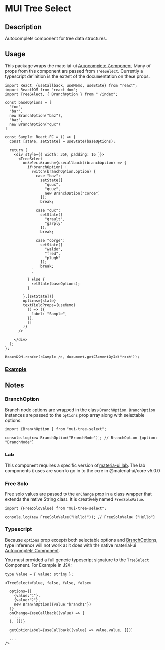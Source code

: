 # MUI Tree Select

## Description

Autocomplete component for tree data structures.

## Usage

This package wraps the material-ui [Autocomplete Component](https://material-ui.com/components/autocomplete/). Many of props from this component are passed from `TreeSelect`. Currently a typescript definition is the extent of the documentation on these props.

```
import React, {useCallback, useMemo, useState} from "react";
import ReactDOM from "react-dom";
import TreeSelect, { BranchOption } from "./index";

const baseOptions = [
  "foo",
  "bar",
  new BranchOption("baz"),
  "baz",
  new BranchOption("qux")
]

const Sample: React.FC = () => {
  const [state, setState] = useState(baseOptions);

  return (
    <div style={{ width: 350, padding: 16 }}>
      <TreeSelect
        onSelectBranch={useCallback((branchOption) => {
          if(branchOption) {
            switch(branchOption.option) {
              case "baz":
                setState([
                  "quux",
                  "quuz",
                  new BranchOption("corge")
                ]);
                break;

              case "qux":
                setState([
                  "grault",
                  "garply"
                ]);
                break;

              case "corge":
                setState([
                  "waldo",
                  "fred",
                  "plugh"
                ]);
                break;
            }

          } else {
            setState(baseOptions);
          }

        },[setState])}
        options={state}
        textFieldProps={useMemo(
          () => ({
            label: "Sample",
          }),
          []
        )}
      />

    </div>
  );
};

ReactDOM.render(<Sample />, document.getElementById("root"));

```

### [Example](https://codesandbox.io/s/lucid-chaplygin-smyzk)

## Notes

### BranchOption

Branch node options are wrapped in the class `BranchOption`. `BranchOption` instances are passed to the `options` prop array along with selectable options.

```
import {BranchOption } from "mui-tree-select";

console.log(new BranchOption("BranchNode")); // BranchOption {option: "BranchNode"}
```

### Lab

This component requires a specific version of [materia-ui lab](https://material-ui.com/components/about-the-lab/#about-the-lab). The lab components it uses are soon to go in to the core in @material-ui/core v5.0.0

### Free Solo

Free solo values are passed to the `onChange` prop in a class wrapper that extends the native String class. It is creatively named `FreeSoloValue`.

```
import {FreeSoloValue} from "mui-tree-select";

console.log(new FreeSoloValue("Hello!")); // FreeSoloValue {"Hello"}

```

### Typescript

Because `options` prop excepts both selectable options and [BranchOption](#branchoption)s, type inference will not work as it does with the native material-ui [Autocomplete Component](https://material-ui.com/components/autocomplete/).

You must provided a full generic typescript signature to the `TreeSelect` Component. For Example in JSX:

```
type Value = { value: string };

<TreeSelect<Value, false, false, false>

  options={[
    {value:"1"},
    {value:"2"},
    new BranchOption({value:"branch1"})
  ]}
  onChange={useCallback((value) => {
    ...
  }, [])}

  getOptionLabel={useCallback((value) => value.value, [])}

  ...
/>

```
